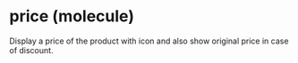 # price (molecule)

Display a price of the product with icon and also show original price in case of discount.